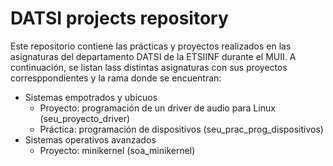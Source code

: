 # DATSI projects repository

Este repositorio contiene las prácticas y proyectos realizados en las asignaturas del departamento DATSI de la ETSIINF durante el MUII.
A continuación, se listan lass distintas asignaturas con sus proyectos corresppondientes y la rama donde se encuentran:
-   Sistemas empotrados y ubicuos
    -   Proyecto: programación de un driver de audio para Linux (seu_proyecto_driver)
    -   Práctica: programación de dispositivos (seu_prac_prog_dispositivos)
-   Sistemas operativos avanzados    
    -   Proyecto: minikernel (soa_minikernel)
